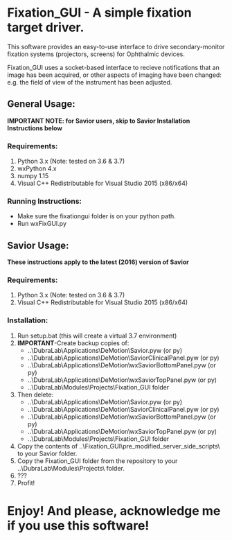 # Fixation_GUI - A simple fixation target driver.

This software provides an easy-to-use interface to drive secondary-monitor fixation systems (projectors, screens) for Ophthalmic devices. 

Fixation_GUI uses a socket-based interface to recieve notifications that an image has been acquired, or other aspects of imaging have been changed: e.g. the field of view of the instrument has been adjusted.


## General Usage:
__IMPORTANT NOTE: for Savior users, skip to Savior Installation Instructions below__
### Requirements:
1. Python 3.x (Note: tested on 3.6 & 3.7)
2. wxPython 4.x
3. numpy 1.15
4. Visual C++ Redistributable for Visual Studio 2015 (x86/x64)

### Running Instructions:
* Make sure the fixationgui folder is on your python path.
* Run wxFixGUI.py

## Savior Usage:
__These instructions apply to the latest (2016) version of Savior__
### Requirements:
1. Python 3.x (Note: tested on 3.6 & 3.7)
2. Visual C++ Redistributable for Visual Studio 2015 (x86/x64)

### Installation:
1. Run setup.bat (this will create a virtual 3.7 environment)
2. **IMPORTANT**-Create backup copies of:
    * ..\DubraLab\Applications\DeMotion\Savior.pyw (or py)
    * ..\DubraLab\Applications\DeMotion\SaviorClinicalPanel.pyw (or py)
    * ..\DubraLab\Applications\DeMotion\wxSaviorBottomPanel.pyw (or py)
    * ..\DubraLab\Applications\DeMotion\wxSaviorTopPanel.pyw (or py)
    * ..\DubraLab\Modules\Projects\Fixation_GUI folder
3. Then delete:
    * ..\DubraLab\Applications\DeMotion\Savior.pyw (or py)
    * ..\DubraLab\Applications\DeMotion\SaviorClinicalPanel.pyw (or py)
    * ..\DubraLab\Applications\DeMotion\wxSaviorBottomPanel.pyw (or py)
    * ..\DubraLab\Applications\DeMotion\wxSaviorTopPanel.pyw (or py)
    * ..\DubraLab\Modules\Projects\Fixation_GUI folder
4. Copy the contents of ..\Fixation_GUI\pre_modified_server_side_scripts\ to your Savior folder.
5. Copy the Fixation_GUI folder from the repository to your ..\DubraLab\Modules\Projects\ folder.
6. ???
7. Profit!

# Enjoy! And please, acknowledge me if you use this software!
